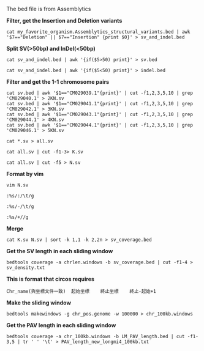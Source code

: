 The bed file is from Assemblytics

**Filter, get the Insertion and Deletion variants**

    cat my_favorite_organism.Assemblytics_structural_variants.bed | awk '$7=="Deletion" || $7=="Insertion" {print $0}' > sv_and_indel.bed

**Split SV(>50bp) and InDel(<50bp)**

    cat sv_and_indel.bed | awk '{if($5>50) print}' > sv.bed
    
    cat sv_and_indel.bed | awk '{if($5<50) print}' > indel.bed

**Filter and get the 1-1 chromosome pairs**

    cat sv.bed | awk '$1=="CM029039.1"{print}' | cut -f1,2,3,5,10 | grep 'CM029040.1' > 2KN.sv
    cat sv.bed | awk '$1=="CM029041.1"{print}' | cut -f1,2,3,5,10 | grep 'CM029042.1' > 3KN.sv
    cat sv.bed | awk '$1=="CM029043.1"{print}' | cut -f1,2,3,5,10 | grep 'CM029044.1' > 4KN.sv
    cat sv.bed | awk '$1=="CM029044.1"{print}' | cut -f1,2,3,5,10 | grep 'CM029046.1' > 5KN.sv
    
    cat *.sv > all.sv
    
    cat all.sv | cut -f1-3> K.sv
    
    cat all.sv | cut -f5 > N.sv
    
**Format by vim**

    vim N.sv
    
    :%s/:/\t/g
    
    :%s/-/\t/g
    
    :%s/+//g
    
**Merge**

    cat K.sv N.sv | sort -k 1,1 -k 2,2n > sv_coverage.bed
    
**Get the SV length in each sliding window**

    bedtools coverage -a chrlen.windows -b sv_coverage.bed | cut -f1-4 > sv_density.txt
    
**This is format that circos requires**

    Chr_name(與坐標文件一致)  起始坐標    終止坐標    終止-起始+1

**Make the sliding window**

    bedtools makewindows -g chr_pos.genome -w 100000 > chr_100kb.windows
    
**Get the PAV length in each sliding window**

    bedtools coverage -a chr_100kb.windows -b LM_PAV_length.bed | cut -f1-3,5 | tr ' ' '\t' > PAV_length_new_longmi4_100kb.txt
